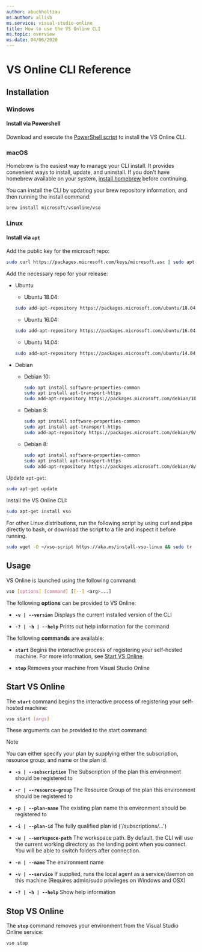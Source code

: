```yaml
---
author: abuchholtzau
ms.author: allisb
ms.service: visual-studio-online
title: How to use the VS Online CLI
ms.topic: overview
ms.date: 04/06/2020
---
```


# VS Online CLI Reference

## Installation

### Windows

#### Install via Powershell

Download and execute the [PowerShell script](https://aka.ms/install-vso-windows) to install the VS Online CLI.

### macOS

Homebrew is the easiest way to manage your CLI install. It provides convenient ways to install, update, and uninstall. If you don't have homebrew available on your system, [install homebrew](https://docs.brew.sh/Installation.html) before continuing.

You can install the CLI by updating your brew repository information, and then running the install command:

```bash
brew install microsoft/vsonline/vso
```

### Linux

#### Install via `apt`

Add the public key for the microsoft repo:

```bash
sudo curl https://packages.microsoft.com/keys/microsoft.asc | sudo apt-key add -
```

Add the necessary repo for your release:

- Ubuntu
  
  - Ubuntu 18.04:
  
  ```bash
  sudo add-apt-repository https://packages.microsoft.com/ubuntu/18.04/prod/
  ```

  - Ubuntu 16.04:
  
  ```bash
  sudo add-apt-repository https://packages.microsoft.com/ubuntu/16.04/prod/
  ```

  - Ubuntu 14.04:
  
  ```bash
  sudo add-apt-repository https://packages.microsoft.com/ubuntu/14.04/prod/
  ```

- Debian
  
  - Debian 10:

    ```bash
    sudo apt install software-properties-common
    sudo apt install apt-transport-https
    sudo add-apt-repository https://packages.microsoft.com/debian/10/prod/
    ```

  - Debian 9:

    ```bash
    sudo apt install software-properties-common
    sudo apt install apt-transport-https
    sudo add-apt-repository https://packages.microsoft.com/debian/9/prod/
    ```

  - Debian 8:

    ```bash
    sudo apt install software-properties-common
    sudo apt install apt-transport-https
    sudo add-apt-repository https://packages.microsoft.com/debian/8/prod/
    ```

Update `apt-get`:

```bash
sudo apt-get update
```

Install the VS Online CLI:

```bash
sudo apt-get install vso
```

For other Linux distributions, run the following script by using curl and pipe directly to bash, or download the script to a file and inspect it before running.

```bash
sudo wget -O ~/vso-script https://aka.ms/install-vso-linux && sudo tr -d '\r' < ~/vso-script  | bash
```

## Usage

VS Online is launched using the following command:

```bash
vso [options] [command] [[--] <arg>...]
```

The following **options** can be provided to VS Online:

- **`-v | --version`**
  Displays the current installed version of the CLI

- **`-? | -h | --help`**
  Prints out help information for the command

The following **commands** are available:

- **`start`**
  Begins the interactive process of registering your self-hosted machine. For more information, see [Start VS Online](#start-vs-online).

- **`stop`**
  Removes your machine from Visual Studio Online

## Start VS Online

The **`start`** command begins the interactive process of registering your self-hosted machine:
  
  ```bash
  vso start [args]
  ```

These arguments can be provided to the start command:

> [!NOTE]
> You can either specify your plan by supplying either the subscription, resource group, and name or the plan id.

- **`-s | --subscription`**
The Subscription of the plan this environment should be registered to

- **`-r | --resource-group`**
The Resource Group of the plan this environment should be registered to

- **`-p | --plan-name`**
The existing plan name this environment should be registered to

- **`-i | --plan-id`**
The fully qualified plan id ('/subscriptions/...')

- **`-w | --workspace-path`**
The workspace path. By default, the CLI will use the current working directory as the landing point when you connect. You will be able to switch folders after connection.

- **`-n | --name`**
The environment name

- **`-v | --service`**
If supplied, runs the local agent as a service/daemon on this machine (Requires admin/sudo privileges on Windows and OSX)

- **`-? | -h | --help`**
Show help information

## Stop VS Online

The **`stop`** command removes your environment from the Visual Studio Online service:
  
  ```bash
  vso stop
  ```
